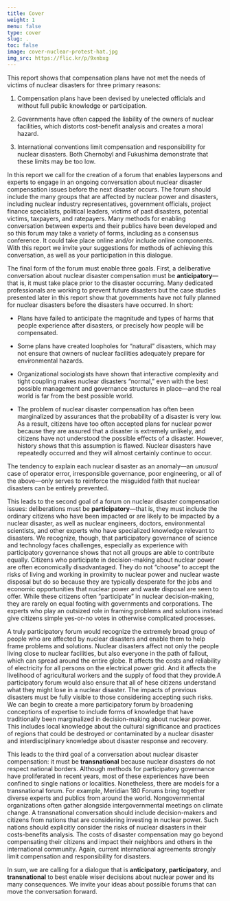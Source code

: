 ```yaml
---
title: Cover
weight: 1
menu: false
type: cover
slug: .
toc: false
image: cover-nuclear-protest-hat.jpg
img_src: https://flic.kr/p/9xnbxg
---
```


This report shows that compensation plans have not met the needs of victims of nuclear disasters for three primary reasons:

1.  Compensation plans have been devised by unelected officials and without full public knowledge or participation.

2.  Governments have often capped the liability of the owners of nuclear facilities, which distorts cost-benefit analysis and creates a moral hazard.

3.  International conventions limit compensation and responsibility for nuclear disasters. Both Chernobyl and Fukushima demonstrate that these limits may be too low.

In this report we call for the creation of a forum that enables laypersons and experts to engage in an ongoing conversation about nuclear disaster compensation issues before the next disaster occurs. The forum should include the many groups that are affected by nuclear power and disasters, including nuclear industry representatives, government officials, project finance specialists, political leaders, victims of past disasters, potential victims, taxpayers, and ratepayers. Many methods for enabling conversation between experts and their publics have been developed and so this forum may take a variety of forms, including as a consensus conference. It could take place online and/or include online components. With this report we invite your suggestions for methods of achieving this conversation, as well as your participation in this dialogue.

The final form of the forum must enable three goals. First, a deliberative conversation about nuclear disaster compensation must be **anticipatory**—that is, it must take place prior to the disaster occurring. Many dedicated professionals are working to prevent future disasters but the case studies presented later in this report show that governments have not fully planned for nuclear disasters before the disasters have occurred. In short:

-   Plans have failed to anticipate the magnitude and types of harms that people experience after disasters, or precisely how people will be compensated.

-   Some plans have created loopholes for “natural” disasters, which may not ensure that owners of nuclear facilities adequately prepare for environmental hazards.

-   Organizational sociologists have shown that interactive complexity and tight coupling makes nuclear disasters “normal,” even with the best possible management and governance structures in place—and the real world is far from the best possible world.

-   The problem of nuclear disaster compensation has often been marginalized by assurances that the probability of a disaster is very low. As a result, citizens have too often accepted plans for nuclear power because they are assured that a disaster is extremely unlikely, and citizens have not understood the possible effects of a disaster. However, history shows that this assumption is flawed. Nuclear disasters have repeatedly occurred and they will almost certainly continue to occur.

The tendency to explain each nuclear disaster as an anomaly—an *unusual* case of operator error, irresponsible governance, poor engineering, or all of the above—only serves to reinforce the misguided faith that nuclear disasters can be entirely prevented.

This leads to the second goal of a forum on nuclear disaster compensation issues: deliberations must be **participatory**—that is, they must include the ordinary citizens who have been impacted or are likely to be impacted by a nuclear disaster, as well as nuclear engineers, doctors, environmental scientists, and other experts who have specialized knowledge relevant to disasters. We recognize, though, that participatory governance of science and technology faces challenges, especially as experience with participatory governance shows that not all groups are able to contribute equally. Citizens who participate in decision-making about nuclear power are often economically disadvantaged. They do not “choose” to accept the risks of living and working in proximity to nuclear power and nuclear waste disposal but do so because they are typically desperate for the jobs and economic opportunities that nuclear power and waste disposal are seen to offer. While these citizens often “participate” in nuclear decision-making, they are rarely on equal footing with governments and corporations. The experts who play an outsized role in framing problems and solutions instead give citizens simple yes-or-no votes in otherwise complicated processes.

A truly participatory forum would recognize the extremely broad group of people who are affected by nuclear disasters and enable them to help frame problems and solutions. Nuclear disasters affect not only the people living close to nuclear facilities, but also everyone in the path of fallout, which can spread around the entire globe. It affects the costs and reliability of electricity for all persons on the electrical power grid. And it affects the livelihood of agricultural workers and the supply of food that they provide.A participatory forum would also ensure that all of hese citizens understand what they might lose in a nuclear disaster. The impacts of previous disasters must be fully visible to those considering accepting such risks. We can begin to create a more participatory forum by broadening conceptions of expertise to include forms of knowledge that have traditionally been marginalized in decision-making about nuclear power. This includes local knowledge about the cultural significance and practices of regions that could be destroyed or contaminated by a nuclear disaster and interdisciplinary knowledge about disaster response and recovery.

This leads to the third goal of a conversation about nuclear disaster compensation: it must be **transnational** because nuclear disasters do not respect national borders. Although methods for participatory governance have proliferated in recent years, most of these experiences have been confined to single nations or localities. Nonetheless, there are models for a transnational forum. For example, Meridian 180 Forums bring together diverse experts and publics from around the world. Nongovernmental organizations often gather alongside intergovernmental meetings on climate change. A transnational conversation should include decision-makers and citizens from nations that are considering investing in nuclear power. Such nations should explicitly consider the risks of nuclear disasters in their costs-benefits analysis. The costs of disaster compensation may go beyond compensating their citizens and impact their neighbors and others in the international community. Again, current international agreements strongly limit compensation and responsibility for disasters.

In sum, we are calling for a dialogue that is **anticipatory**, **participatory**, and **transnational** to best enable wiser decisions about nuclear power and its many consequences. We invite your ideas about possible forums that can move the conversation forward.
